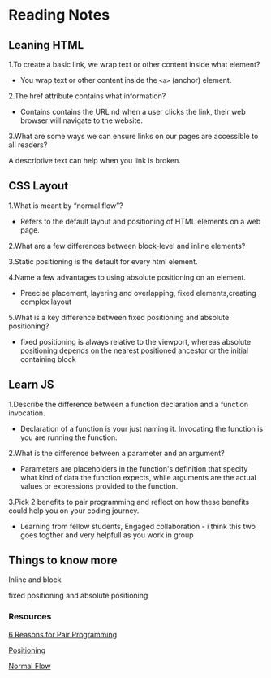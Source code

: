 # Reading Notes

## Leaning HTML

1.To create a basic link, we wrap text or other content inside what element?

* You wrap text or other content inside the `<a>` (anchor) element.

2.The href attribute contains what information?

* Contains  contains the URL nd when a user clicks the link, their web browser will navigate to the  website.

3.What are some ways we can ensure links on our pages are accessible to all readers?

 A descriptive text can help when you link is broken.

## CSS Layout

1.What is meant by “normal flow”?

* Refers to the default layout and positioning of HTML elements on a web page.

2.What are a few differences between block-level and inline elements?

3.Static positioning is the default for every html element.

4.Name a few advantages to using absolute positioning on an element.

* Preecise placement, layering and overlapping, fixed elements,creating complex layout

5.What is a key difference between fixed positioning and absolute positioning?

* fixed positioning is always relative to the viewport, whereas absolute positioning depends on the nearest positioned ancestor or the initial containing block

## Learn  JS

1.Describe the difference between a function declaration and a function invocation.

* Declaration of a function is your just naming it. Invocating the function is you are running the function.

2.What is the difference between a parameter and an argument?

* Parameters are placeholders in the function's definition that specify what kind of data the function expects, while arguments are the actual values or expressions provided to the function.

3.Pick 2 benefits to pair programming and reflect on how these benefits could help you on your coding journey.

* Learning from fellow students, Engaged collaboration - i think this two goes togther and very helpfull as you work in group

## Things to know more

Inline and block

fixed positioning and absolute positioning

### Resources

[6 Reasons for Pair Programming](https://www.codefellows.org/blog/6-reasons-for-pair-programming/)

[Positioning](https://developer.mozilla.org/en-US/docs/Learn/CSS/CSS_layout/Positioning)

[Normal Flow](https://developer.mozilla.org/en-US/docs/Learn/CSS/CSS_layout/Normal_Flow)
